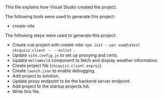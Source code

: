 This file explains how Visual Studio created the project.

The following tools were used to generate this project:
- create-vite

The following steps were used to generate this project:
- Create vue project with create-vite: `npm init --yes vue@latest ckcquizz.client -- --eslint `.
- Update `vite.config.js` to set up proxying and certs.
- Update `HelloWorld` component to fetch and display weather information.
- Create project file (`ckcquizz.client.esproj`).
- Create `launch.json` to enable debugging.
- Add project to solution.
- Update proxy endpoint to be the backend server endpoint.
- Add project to the startup projects list.
- Write this file.
